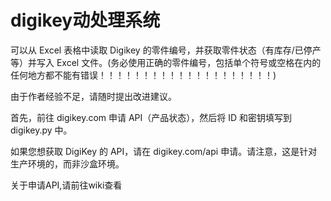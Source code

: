 # digikey动处理系统
可以从 Excel 表格中读取 Digikey 的零件编号，并获取零件状态（有库存/已停产等）并写入 Excel 文件。(务必使用正确的零件编号，包括单个符号或空格在内的任何地方都不能有错误！！！！！！！！！！！！！！！！！！！！)

由于作者经验不足，请随时提出改进建议。

首先，前往 digikey.com 申请 API（产品状态），然后将 ID 和密钥填写到 digikey.py 中。

如果您想获取 DigiKey 的 API，请在 digikey.com/api 申请。请注意，这是针对生产环境的，而非沙盒环境。

关于申请API,请前往wiki查看
